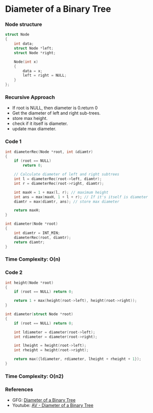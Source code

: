 # Diameter of a Binary Tree

### Node structure

```cpp
struct Node
{
    int data;
    struct Node *left;
    struct Node *right;

    Node(int x)
    {
        data = x;
        left = right = NULL;
    }
};
```

### Recursive Approach

- If root is NULL, then diameter is 0.return 0
- Get the diameter of left and right sub-trees.
- store max height.
- check if it itself is diameter.
- update max diameter.

### Code 1

```cpp
int diameterRec(Node *root, int &diamtr)
{
    if (root == NULL)
        return 0;

    // Calculate diameter of left and right subtrees
    int l = diameterRec(root->left, diamtr);
    int r = diameterRec(root->right, diamtr);

    int maxH = 1 + max(l, r); // maximum height
    int ans = max(maxH, 1 + l + r); // If it's itself is diameter
    diamtr = max(diamtr, ans); // store max diameter

    return maxH;
}

int diameter(Node *root)
{
    int diamtr = INT_MIN;
    diameterRec(root, diamtr);
    return diamtr;
}
```

### Time Complexity: O(n)

### Code 2

```cpp
int height(Node *root)
{
    if (root == NULL) return 0;

    return 1 + max(height(root->left), height(root->right));
}

int diameter(struct Node *root)
{
    if (root == NULL) return 0;

    int ldiameter = diameter(root->left);
    int rdiameter = diameter(root->right);

    int lheight = height(root->left);
    int rheight = height(root->right);

    return max({ldiameter, rdiameter, lheight + rheight + 1});
}
```

### Time Complexity: O(n2)

### References

- GFG: [Diameter of a Binary Tree](https://www.geeksforgeeks.org/diameter-of-a-binary-tree/)
- Youtube: [AV - Diameter of a Binary Tree](https://www.youtube.com/watch?v=zmPj_Ee3B8c&list=PL_z_8CaSLPWekqhdCPmFohncHwz8TY2Go&index=47)
